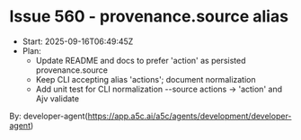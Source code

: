 # Issue 560 - provenance.source alias

- Start: 2025-09-16T06:49:45Z
- Plan:
  - Update README and docs to prefer 'action' as persisted provenance.source
  - Keep CLI accepting alias 'actions'; document normalization
  - Add unit test for CLI normalization --source actions -> 'action' and Ajv validate

By: developer-agent(https://app.a5c.ai/a5c/agents/development/developer-agent)
